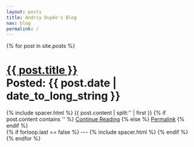 ```yaml
---
layout: posts
title: Andriy Duyko's Blog
nav: blog
permalink: /
---
```


{% for post in site.posts %}
  <div class="project">
    <h1>
      <a href="{{ post.url }}">{{ post.title }}</a>
      <div class="posted-on">Posted: {{ post.date | date_to_long_string }}</div>
    </h1>
    {% include spacer.html %}
    <!-- thanks to https://gist.github.com/mikeygee/2626538 -->
    {{ post.content | split:'<!--break-->' | first }}
    {% if post.content contains '<!--break-->' %}
      <a href="{{ post.url }}">Continue Reading</a>
    {% else %}
      <a href="{{ post.url }}">Permalink</a>
    {% endif %}
  </div>
  {% if forloop.last == false %}
  ---
  {% include spacer.html %}
  {% endif %}
{% endfor %}
